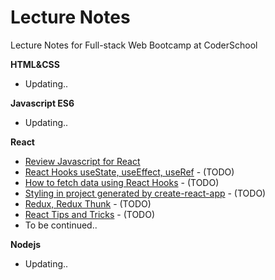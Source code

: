 # Lecture Notes

Lecture Notes for Full-stack Web Bootcamp at CoderSchool

**HTML&CSS**
* Updating..

**Javascript ES6**
* Updating..

**React**
* [Review Javascript for React](./React/javascript_for_react.md)
* [React Hooks useState, useEffect, useRef](./React/react_hooks_basic.md) - (TODO)
* [How to fetch data using React Hooks](./React/fetch_data_with_hooks.md) - (TODO)
* [Styling in project generated by create-react-app](./React/styling_in_create_react_app.md) - (TODO)
* [Redux, Redux Thunk](./React/redux_redux_thunk.md) - (TODO)
* [React Tips and Tricks](./React/react_tips_and_tricks.md) - (TODO)
* To be continued..

**Nodejs**
* Updating..